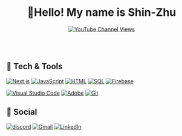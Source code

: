 <h1 align="center">👋Hello! My name is Shin-Zhu</h1>

<p align="center">
  <a href="https://www.shinzhu.ca/">
      <img alt="YouTube Channel Views" title="Subscribe to my YouTube channel" target="_blank" src="https://img.shields.io/badge/Portfolio%3A-Shin%20Zhu's%20Website-red">
  </a>

  <br><br>
</p>

<h2>🔨 Tech & Tools</h2>
<p>
<a href="https://github.com/search?q=user%3ANiohuruHeshin+language%3Anextjs"><img alt="Next.js" src="https://img.shields.io/badge/Next-black?style=for-the-badge&logo=next.js&logoColor=white"></a>
<a href="https://github.com/search?q=user%3ANiohuruHeshin+language%3Ajavascript"><img alt="JavaScript" src="https://img.shields.io/badge/JavaScript-F7DF1E.svg?logo=javascript&logoColor=black"></a>
<a href="https://github.com/search?q=user%3ANiohuruHeshin+language%3Ahtml"><img alt="HTML" src="https://img.shields.io/badge/HTML-E34F26.svg?logo=html5&logoColor=white"></a>
<a href="https://github.com/search?q=user%3ANiohuruHeshin+language%3ASQL"><img alt="SQL" src="https://img.shields.io/badge/SQL-025E8C.svg?logo=amazon-dynamodb&logoColor=white"></a>
<a href="https://github.com/search?q=user%3ANiohuruHeshin+language%3Afirebase"><img alt="Firebase" src="https://img.shields.io/badge/Firebase-039BE5?style=for-the-badge&logo=Firebase&logoColor=white"></a>
</p>
<p>
<a href="https://github.com/search?q=user%3ANiohuruHeshin+language%3Avisualstudiocode"><img alt="Visual Studio Code" src="https://img.shields.io/badge/Visual%20Studio%20Code-0078d7.svg?logo=visual-studio-code&logoColor=white"></a>
<a href="#"><img alt="Adobe" src="https://img.shields.io/badge/Adobe-FF0000.svg?logo=adobe&logoColor=white"></a>
<a href="#"><img alt="Git" src="https://img.shields.io/badge/Git-F05033.svg?logo=git&logoColor=white"></a>
<br>
</p>
<h2>💬 Social</h2>
<a href="https://discord.com/channels/1094786173953638501/1094786173953638506"><img alt="discord" src="https://img.shields.io/badge/Discord-%235865F2.svg?style=for-the-badge&logo=discord&logoColor=white"></a>
<a href="498150092z@gmail.com"><img alt="Gmail" src="https://img.shields.io/badge/Gmail-D14836?style=for-the-badge&logo=gmail&logoColor=white"></a>
<a href="https://www.linkedin.com/in/zhaoshen-zhu-06b9b8238/"><img alt="LinkedIn" src="https://img.shields.io/badge/linkedin-%230077B5.svg?style=for-the-badge&logo=linkedin&logoColor=white"></a>
